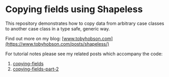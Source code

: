 # Copying fields using Shapeless

This repository demonstrates how to copy data from arbitrary case classes to another case class in a type safe,
generic way.

Find out more on my blog: [www.tobyhobson.com](https://www.tobyhobson.com/posts/shapeless/)

For tutorial notes please see my related posts which accompany the code:

1. [copying-fields](https://www.tobyhobson.com/posts/shapeless/copying-fields)
2. [copying-fields-part-2](www.tobyhobson.com/posts/shapeless/copying-fields-part-2)
